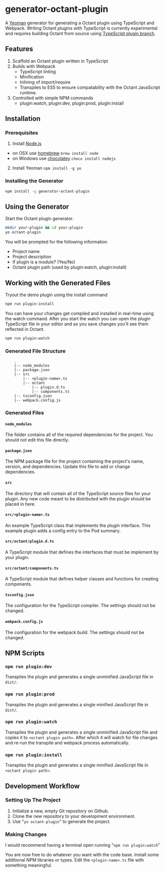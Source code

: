 # generator-octant-plugin

A [Yeoman](http://yeoman.io) generator for generating a Octant plugin using TypeScript and Webpack. Writing Octant plugins with TypeScript is currently experimental and requires building Octant from source using [TypeScript plugin branch](https://github.com/wwitzel3/octant/tree/plugin-grpc).

## Features

1. Scaffold an Octant plugin written in TypeScript
2. Builds with Webpack
   - TypeScript linting
   - Minification
   - Inlining of import/require
   - Transpiles to ES5 to ensure compatability with the Octant JavaScript runtime.
3. Controlled with simple NPM commands
   - plugin:watch, plugin:dev, plugin:prod, plugin:install

## Installation

### Prerequisites

1. Install [Node.js](http://nodejs.org)
 - on OSX use [homebrew](http://brew.sh) `brew install node`
 - on Windows use [chocolatey](https://chocolatey.org/) `choco install nodejs`

2. Install Yeoman `npm install -g yo`

### Installing the Generator

```bash
npm install -g generator-octant-plugin
```

## Using the Generator

Start the Octant plugin generator.

```bash
mkdir your-plugin && cd your-plugin
yo octant-plugin
```

You will be prompted for the following information
   - Project name
   - Project description
   - If plugin is a module? (Yes/No)
   - Octant plugin path (used by plugin:watch, plugin:install)

## Working with the Generated Files

Tryout the demo plugin using the install command

```bash
npm run plugin:install
```

You can have your changes get compiled and installed in real-time using the watch command. After you start the watch you can open the plugin TypeScript file in your editor and as you save changes you'll see them reflected in Octant.

```bash
npm run plugin:watch
```

### Generated File Structure

```
    .
    |-- node_modules
    |-- package.json
    |-- src
        |-- <plugin-name>.ts
        |-- octant
            |-- plugin.d.ts
            |-- components.ts
    |-- tsconfig.json
    |-- webpack.config.js

```

### Generated Files

#### `node_modules`
The folder contains all of the required dependencies for the project. You should
not edit this file directly.

#### `package.json`
The NPM package file for the project containing the project's name, version,
and dependencies. Update this file to add or change dependencies.

#### `src`
The directory that will contain all of the TypeScript source files for your plugin.
Any new code meant to be distributed with the plugin should be placed in here.

#### `src/<plugin-name>.ts`
An example TypeScript class that implements the plugin interface. This example plugin
adds a config entry to the Pod summary.

#### `src/octant/plugin.d.ts`
A TypeScript module that defines the interfaces that must be implement by your plugin.

#### `src/octant/components.ts`
A TypeScript module that defines helper classes and functions for creating components.

#### `tsconfig.json`
The configuration for the TypeScript compiler. The settings should not be changed.

#### `webpack.config.js`
The configuration for the webpack build. The settings should not be changed.

## NPM Scripts

### `npm run plugin:dev`
Transpiles the plugin and generates a single unminified JavaScript file in `dist/`.

### `npm run plugin:prod`
Transpiles the plugin and generates a single minified JavaScript file in `dist/`.

### `npm run plugin:watch`
Transpiles the plugin and generates a single unminified JavaScript file and copies it to `<octant plugin path>`. After which it will watch for
file changes and re-run the transpile and webpack process automatically.

### `npm run plugin:install`
Transpiles the plugin and generates a single minified JavaScript file in `<octant plugin path>`.

## Development Workflow

### Setting Up The Project

1. Initialize a new, empty Git repository on Github.
2. Clone the new repository to your development environment.
3. Use "```yo octant-plugin```" to generate the project.

### Making Changes

I would recommend having a terminal open running "```npm run plugin:watch```"

You are now free to do whatever you want with the code base. Install some additional NPM libraries or types. Edit the `<plugin-name>.ts` file with something meaningful.
